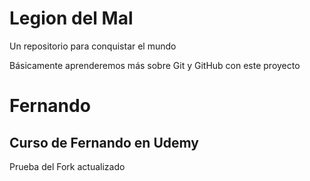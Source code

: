 # Legion del Mal
Un repositorio para conquistar el mundo

Básicamente aprenderemos más sobre Git y GitHub con este proyecto


# Fernando


## Curso de Fernando en Udemy


Prueba del Fork actualizado
